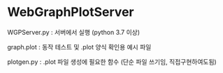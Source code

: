 # WebGraphPlotServer

WGPServer.py : 서버에서 실행 (python 3.7 이상)

graph.plot : 동작 테스트 및 .plot 양식 확인용 예시 파일

plotgen.py : .plot 파일 생성에 필요한 함수 (단순 파일 쓰기임, 직접구현하여도됨)
